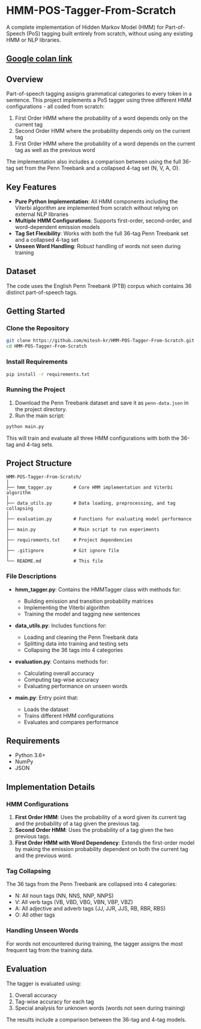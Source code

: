 # HMM-POS-Tagger-From-Scratch

A complete implementation of Hidden Markov Model (HMM) for Part-of-Speech (PoS) tagging built entirely from scratch, without using any existing HMM or NLP libraries.

## [Google colan link](https://colab.research.google.com/drive/1yXKGDwuvvpuufw2CEXwvCvNkseEP4daj?usp=sharing)

## Overview

Part-of-speech tagging assigns grammatical categories to every token in a sentence. This project implements a PoS tagger using three different HMM configurations - all coded from scratch:

1. First Order HMM where the probability of a word depends only on the current tag
2. Second Order HMM where the probability depends only on the current tag
3. First Order HMM where the probability of a word depends on the current tag as well as the previous word

The implementation also includes a comparison between using the full 36-tag set from the Penn Treebank and a collapsed 4-tag set (N, V, A, O).

## Key Features

- **Pure Python Implementation**: All HMM components including the Viterbi algorithm are implemented from scratch without relying on external NLP libraries
- **Multiple HMM Configurations**: Supports first-order, second-order, and word-dependent emission models
- **Tag Set Flexibility**: Works with both the full 36-tag Penn Treebank set and a collapsed 4-tag set
- **Unseen Word Handling**: Robust handling of words not seen during training

## Dataset

The code uses the English Penn Treebank (PTB) corpus which contains 36 distinct part-of-speech tags.

## Getting Started

### Clone the Repository

```bash
git clone https://github.com/mitesh-kr/HMM-POS-Tagger-From-Scratch.git
cd HMM-POS-Tagger-From-Scratch
```

### Install Requirements

```bash
pip install -r requirements.txt
```

### Running the Project

1. Download the Penn Treebank dataset and save it as `penn-data.json` in the project directory.
2. Run the main script:

```bash
python main.py
```

This will train and evaluate all three HMM configurations with both the 36-tag and 4-tag sets.

## Project Structure

```
HMM-POS-Tagger-From-Scratch/
│
├── hmm_tagger.py        # Core HMM implementation and Viterbi algorithm
│
├── data_utils.py        # Data loading, preprocessing, and tag collapsing
│
├── evaluation.py        # Functions for evaluating model performance
│
├── main.py              # Main script to run experiments
│
├── requirements.txt     # Project dependencies
│
├── .gitignore           # Git ignore file
│
└── README.md            # This file
```

### File Descriptions

- **hmm_tagger.py**: Contains the HMMTagger class with methods for:
  - Building emission and transition probability matrices
  - Implementing the Viterbi algorithm
  - Training the model and tagging new sentences

- **data_utils.py**: Includes functions for:
  - Loading and cleaning the Penn Treebank data
  - Splitting data into training and testing sets
  - Collapsing the 36 tags into 4 categories

- **evaluation.py**: Contains methods for:
  - Calculating overall accuracy
  - Computing tag-wise accuracy
  - Evaluating performance on unseen words

- **main.py**: Entry point that:
  - Loads the dataset
  - Trains different HMM configurations
  - Evaluates and compares performance

## Requirements

- Python 3.6+
- NumPy
- JSON

## Implementation Details

### HMM Configurations

1. **First Order HMM**: Uses the probability of a word given its current tag and the probability of a tag given the previous tag.
2. **Second Order HMM**: Uses the probability of a tag given the two previous tags.
3. **First Order HMM with Word Dependency**: Extends the first-order model by making the emission probability dependent on both the current tag and the previous word.

### Tag Collapsing

The 36 tags from the Penn Treebank are collapsed into 4 categories:
- N: All noun tags (NN, NNS, NNP, NNPS)
- V: All verb tags (VB, VBD, VBG, VBN, VBP, VBZ)
- A: All adjective and adverb tags (JJ, JJR, JJS, RB, RBR, RBS)
- O: All other tags

### Handling Unseen Words

For words not encountered during training, the tagger assigns the most frequent tag from the training data.

## Evaluation

The tagger is evaluated using:
1. Overall accuracy
2. Tag-wise accuracy for each tag
3. Special analysis for unknown words (words not seen during training)

The results include a comparison between the 36-tag and 4-tag models.
